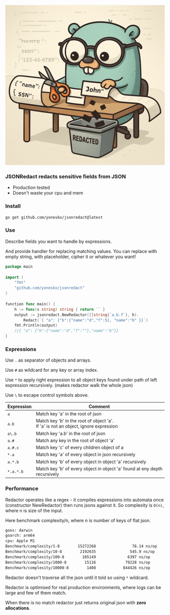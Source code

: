 ![img.png](img.png)

### JSONRedact redacts sensitive fields from JSON

* Production tested
* Doesn't waste your cpu and mem

### Install

```bash
go get github.com/yonesko/jsonredact@latest
```

### Use

Describe fields you want to handle by expressions.

And provide handler for replacing matching values.
You can replace with empty string, with placeholder, cipher it or whatever you want!

```go
package main

import (
	"fmt"
	"github.com/yonesko/jsonredact"
)

function func main() {
	h := func(s string) string { return `` }
	output := jsonredact.NewRedactor([]string{`a.b.f`}, h).
		Redact(`{ "a": {"b":{"name":"d","f":5}, "name":"b" }}`)
	fmt.Println(output)
	//{ "a": {"b":{"name":"d","f":""},"name":"b"}}
}

```

### Expressions

Use `.` as separator of objects and arrays.

Use `#` as wildcard for any key or array index.

Use `*` to apply right expression to all object keys found under path of left expression recursively. (makes redactor
walk the whole json)

Use `\` to escape control symbols above.

| Expression | Comment                                                                                  |
|------------|------------------------------------------------------------------------------------------|
| `a`        | Match key 'a' in the root of json                                                        |
| `a.b`      | Match key 'b' in the root of object 'a'. <br/>If 'a' is not an object, ignore expression |
| `a\.b`     | Match key 'a.b' in the root of json                                                      |
| `a.#`      | Match any key in the root of object 'a'                                                  |
| `a.#.c`    | Match key 'c' of every children object of a                                              |
| `*.a`      | Match key 'a' of every object in json recursively                                        |
| `a.*.b`    | Match key 'b' of every object in object 'a' recursively                                  |
| `*.a.*.b`  | Match key 'b' of every object in object 'a' found at eny depth recursively               |

### Performance

Redactor operates like a regex - it compiles expressions into automata once (constructor NewRedactor) then runs jsons
against it. So complexity is
`O(n)`, where n is size of the input.

Here benchmark complexity/n, where n is number of keys of flat json.

```bash
goos: darwin
goarch: arm64
cpu: Apple M1
Benchmark/complexity/1-8        15272268                78.14 ns/op            0 B/op          0 allocs/op
Benchmark/complexity/10-8        2192635               545.9 ns/op             0 B/op          0 allocs/op
Benchmark/complexity/100-8        185149              6397 ns/op               0 B/op          0 allocs/op
Benchmark/complexity/1000-8        15116             79228 ns/op               0 B/op          0 allocs/op
Benchmark/complexity/10000-8        1408            844426 ns/op               0 B/op          0 allocs/op
```

Redactor doesn't traverse all the json until it told so using `*` wildcard.

Redactor is optimised for real production environments, where logs can be large and few of them match.

When there is no
match redactor just returns original json with **zero allocations**.